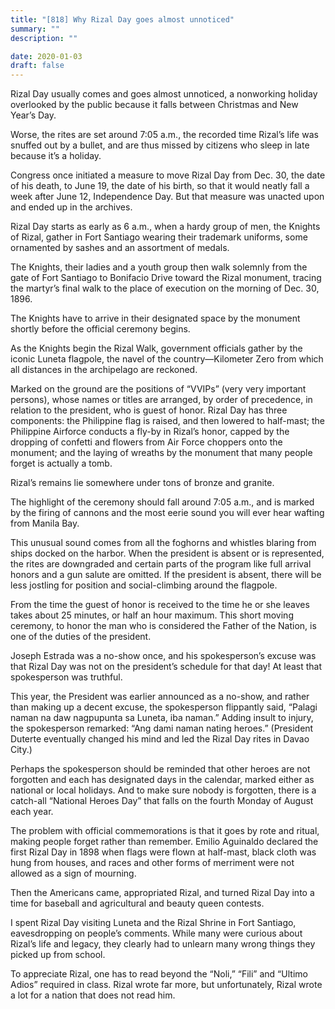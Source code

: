 ```yaml
---
title: "[818] Why Rizal Day goes almost unnoticed"
summary: ""
description: ""

date: 2020-01-03
draft: false
---
```


Rizal Day usually comes and goes almost unnoticed, a nonworking holiday overlooked by the public because it falls between Christmas and New Year’s Day.

Worse, the rites are set around 7:05 a.m., the recorded time Rizal’s life was snuffed out by a bullet, and are thus missed by citizens who sleep in late because it’s a holiday.

Congress once initiated a measure to move Rizal Day from Dec. 30, the date of his death, to June 19, the date of his birth, so that it would neatly fall a week after June 12, Independence Day. But that measure was unacted upon and ended up in the archives.

Rizal Day starts as early as 6 a.m., when a hardy group of men, the Knights of Rizal, gather in Fort Santiago wearing their trademark uniforms, some ornamented by sashes and an assortment of medals.

The Knights, their ladies and a youth group then walk solemnly from the gate of Fort Santiago to Bonifacio Drive toward the Rizal monument, tracing the martyr’s final walk to the place of execution on the morning of Dec. 30, 1896.

The Knights have to arrive in their designated space by the monument shortly before the official ceremony begins.

As the Knights begin the Rizal Walk, government officials gather by the iconic Luneta flagpole, the navel of the country—Kilometer Zero from which all distances in the archipelago are reckoned.

Marked on the ground are the positions of “VVIPs” (very very important persons), whose names or titles are arranged, by order of precedence, in relation to the president, who is guest of honor. Rizal Day has three components: the Philippine flag is raised, and then lowered to half-mast; the Philippine Airforce conducts a fly-by in Rizal’s honor, capped by the dropping of confetti and flowers from Air Force choppers onto the monument; and the laying of wreaths by the monument that many people forget is actually a tomb.

Rizal’s remains lie somewhere under tons of bronze and granite.

The highlight of the ceremony should fall around 7:05 a.m., and is marked by the firing of cannons and the most eerie sound you will ever hear wafting from Manila Bay.

This unusual sound comes from all the foghorns and whistles blaring from ships docked on the harbor. When the president is absent or is represented, the rites are downgraded and certain parts of the program like full arrival honors and a gun salute are omitted. If the president is absent, there will be less jostling for position and social-climbing around the flagpole.

From the time the guest of honor is received to the time he or she leaves takes about 25 minutes, or half an hour maximum. This short moving ceremony, to honor the man who is considered the Father of the Nation, is one of the duties of the president.

Joseph Estrada was a no-show once, and his spokesperson’s excuse was that Rizal Day was not on the president’s schedule for that day! At least that spokesperson was truthful.

This year, the President was earlier announced as a no-show, and rather than making up a decent excuse, the spokesperson flippantly said, “Palagi naman na daw nagpupunta sa Luneta, iba naman.” Adding insult to injury, the spokesperson remarked: “Ang dami naman nating heroes.” (President Duterte eventually changed his mind and led the Rizal Day rites in Davao City.)

Perhaps the spokesperson should be reminded that other heroes are not forgotten and each has designated days in the calendar, marked either as national or local holidays. And to make sure nobody is forgotten, there is a catch-all “National Heroes Day” that falls on the fourth Monday of August each year.

The problem with official commemorations is that it goes by rote and ritual, making people forget rather than remember. Emilio Aguinaldo declared the first Rizal Day in 1898 when flags were flown at half-mast, black cloth was hung from houses, and races and other forms of merriment were not allowed as a sign of mourning.

Then the Americans came, appropriated Rizal, and turned Rizal Day into a time for baseball and agricultural and beauty queen contests.

I spent Rizal Day visiting Luneta and the Rizal Shrine in Fort Santiago, eavesdropping on people’s comments. While many were curious about Rizal’s life and legacy, they clearly had to unlearn many wrong things they picked up from school.

To appreciate Rizal, one has to read beyond the “Noli,” “Fili” and “Ultimo Adios” required in class. Rizal wrote far more, but unfortunately, Rizal wrote a lot for a nation that does not read him.
